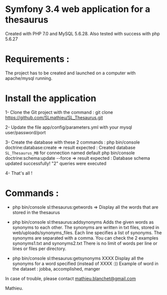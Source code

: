 # Symfony 3.4 web application for a thesaurus
Created with PHP 7.0 and MySQL 5.6.28.
Also tested with success with php 5.6.27

# Requirements : 
The project has to be created and launched on a computer with apache/mysql running.

# Install the application

1- Clone the Git project with the command :
git clone https://github.com/SLmathieu/SL_Thesaurus.git

2- Update the file app/config/parameters.yml with your mysql user/password/port

3- Create the database with these 2 commands :
php bin/console doctrine:database:create
=> result expected : Created database `SL_Thesaurus_MB` for connection named default
php bin/console doctrine:schema:update --force
=> result expected : Database schema updated successfully! "2" queries were executed

4- That's all !

# Commands : 

 * php bin/console sl:thesaurus:getwords
=> Display all the words that are stored in the thesaurus

 * php bin/console sl:thesaurus:addsynonyms
Adds the given words as synonyms to each other.
The synonyms are written in txt files, stored in web/uploads/synonyms_files.
Each line specifies a list of synonyms. The synonyms are separated with a comma.
You can check the 2 examples synonyms1.txt and synonyms2.txt
There is no limit of words per line or lines or files per directory.

 * php bin/console sl:thesaurus:getsynonyms XXXX
Display all the synonyms for a word specified (instead of XXXX :))
Example of word in the dataset : jobba, accomplished, manger

In case of trouble, please contact mathieu.blanchet@gmail.com

Mathieu.
